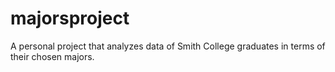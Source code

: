 # majorsproject
A personal project that analyzes data of Smith College graduates in terms of their chosen majors. 
